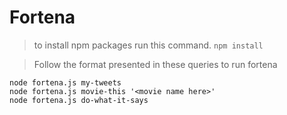 # Fortena

> to install npm packages run this command.
    ```
    npm install
    ```

> Follow the format presented in these queries to run fortena

```
node fortena.js my-tweets
node fortena.js movie-this '<movie name here>'
node fortena.js do-what-it-says 
```
